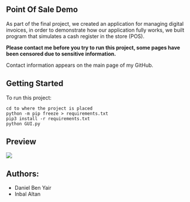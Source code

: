 ## Point Of Sale Demo

As part of the final project, we created an application for managing digital invoices, in order to demonstrate how our application fully works, we built program that simulates a cash register in the store (POS).

**Please contact me before you try to run this project, some pages have been censored due to sensitive information.**

Contact information appears on the main page of my GitHub.

## Getting Started

To run this project:
```
cd to where the project is placed
python -m pip freeze > requirements.txt
pip3 install -r requirements.txt
python GUI.py
```

## Preview

![](https://media.giphy.com/media/Fs0QfwnIU34IMdmJiq/giphy.gif)

## Authors:
* Daniel Ben Yair
* Inbal Altan
